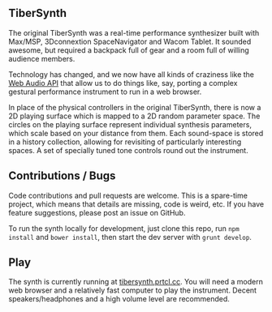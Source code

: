 ## TiberSynth

The original TiberSynth was a real-time performance synthesizer built with Max/MSP, 3Dconnextion SpaceNavigator and Wacom Tablet. It sounded awesome, but required a backpack full of gear and a room full of willing audience members.

Technology has changed, and we now have all kinds of craziness like the [Web Audio API](http://webaudio.github.io/web-audio-api/) that allow us to do things like, say, porting a complex gestural performance instrument to run in a web browser.

In place of the physical controllers in the original TiberSynth, there is now a 2D playing surface which is mapped to a 2D random parameter space. The circles on the playing surface represent individual synthesis parameters, which scale based on your distance from them. Each sound-space is stored in a history collection, allowing for revisiting of particularly interesting spaces. A set of specially tuned tone controls round out the instrument. 

## Contributions / Bugs

Code contributions and pull requests are welcome. This is a spare-time project, which means that details are missing, code is weird, etc. If you have feature suggestions, please post an issue on GitHub.

To run the synth locally for development, just clone this repo, run `npm install` and `bower install`, then start the dev server with `grunt develop`. 

## Play

The synth is currently running at [tibersynth.prtcl.cc](http://tibersynth.prtcl.cc/). You will need a modern web browser and a relatively fast computer to play the instrument. Decent speakers/headphones and a high volume level are recommended. 
